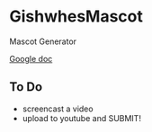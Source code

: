 # GishwhesMascot
Mascot Generator

[Google doc](https://docs.google.com/document/d/1oX_4rp4eknSM3L2s4Y8c_MCSJ8xP5Ht9gyyw44HgZtA/edit?usp=sharing)

## To Do
- screencast a video
- upload to youtube and SUBMIT!
